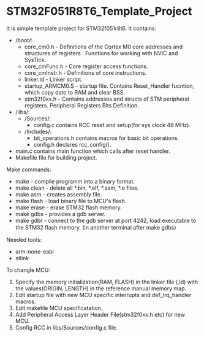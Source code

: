 # STM32F051R8T6_Template_Project
It is simple template project for STM32f051r8t6.
It contains:
  - /boot/:
    - core_cm0.h - Definitions of the Cortex M0 core addresses and structures of registers . Functions for working with NVIC and SysTick.
    - core_cmFunc.h - Core register access functions.
    - core_cmInstr.h - Definitions of core instructions.
    - linker.ld - Linker script.
    - startup_ARMCM0.S - startup file. Contains Reset_Handler fucntion, which copy dato to RAM and clear BSS.
    - stm32f0xx.h - Contains addresses and structs of STM peripheral registers. Peripheral Registers Bits Definition.
  - /libs/: 
    - /Sources/:
      - config.c contains RCC reset and setup(for sys clock 48 MHz).
    - /Includes/:
      - bit_operations.h contains macros for basic bit operations.
      - config.h declares rcc_config().
  - main.c contains main function which calls after reset handler.
  - Makefile file for building project.

Make commands:
 - make - complie programm into a binary format.
 - make clean - delete all *.bin, *.elf, *.asm, *.o files.
 - make asm - creates assembly file.
 - make flash - load binary file to MCU's flash.
 - make erase - erase STM32 flash memory.
 - make gdbs - provides a gdb server. 
 - make gdbr - connect to the gdb server at port 4242, load executable to the STM32 ﬂash memory. (in another terminal after make gdbs)

Needed tools:
 - arm-none-eabi
 - stlink

To changle MCU:
 1. Specify the memory initialization(RAM, FLASH) in the linker file (.ld) with the values(ORIGIN, LENGTH) in the reference manual memory map.
 1. Edit startup file with new MCU specific interrupts and def_irq_handler macros. 
 1. Edit makefile MCU specificatation.
 1. Add Peripheral Access Layer Header File(stm32f0xx.h etc) for new MCU.
 1. Config RCC in libs/Sources/config.c file.
